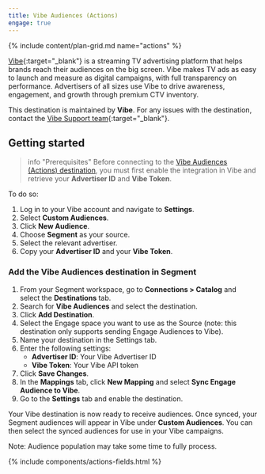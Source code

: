 ```yaml
---
title: Vibe Audiences (Actions)
engage: true
---
```


{% include content/plan-grid.md name="actions" %}

[Vibe](https://www.vibe.co/){:target="\_blank"} is a streaming TV advertising platform that helps brands reach their audiences on the big screen. Vibe makes TV ads as easy to launch and measure as digital campaigns, with full transparency on performance. Advertisers of all sizes use Vibe to drive awareness, engagement, and growth through premium CTV inventory.

This destination is maintained by **Vibe**. For any issues with the destination, contact the [Vibe Support team](mailto:team-integration@vibe.co){:target="\_blank"}.

## Getting started

> info "Prerequisites"
> Before connecting to the [Vibe Audiences (Actions) destination](/docs/connections/destinations/catalog/actions-vibe-audiences/), you must first enable the integration in Vibe and retrieve your **Advertiser ID** and **Vibe Token**.

To do so:

1. Log in to your Vibe account and navigate to **Settings**.
2. Select **Custom Audiences**.
3. Click **New Audience**.
4. Choose **Segment** as your source.
5. Select the relevant advertiser.
6. Copy your **Advertiser ID** and your **Vibe Token**.

### Add the Vibe Audiences destination in Segment

1. From your Segment workspace, go to **Connections > Catalog** and select the **Destinations** tab.
2. Search for **Vibe Audiences** and select the destination.
3. Click **Add Destination**.
4. Select the Engage space you want to use as the Source (note: this destination only supports sending Engage Audiences to Vibe).
5. Name your destination in the Settings tab.
6. Enter the following settings:
   - **Advertiser ID**: Your Vibe Advertiser ID
   - **Vibe Token**: Your Vibe API token
7. Click **Save Changes**.
8. In the **Mappings** tab, click **New Mapping** and select **Sync Engage Audience to Vibe**.
9. Go to the **Settings** tab and enable the destination.

Your Vibe destination is now ready to receive audiences. Once synced, your Segment audiences will appear in Vibe under **Custom Audiences**. You can then select the synced audiences for use in your Vibe campaigns.

Note: Audience population may take some time to fully process.

{% include components/actions-fields.html %}